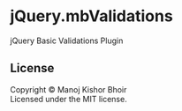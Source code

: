 # jQuery.mbValidations
jQuery Basic Validations Plugin

## License
Copyright &copy; Manoj Kishor Bhoir<br>
Licensed under the MIT license.
